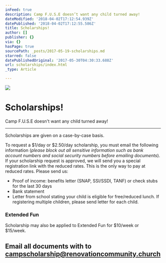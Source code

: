 ```yaml
---
inFeed: true
description: Camp F.U.S.E doesn’t want any child turned away!
dateModified: '2018-04-02T17:12:54.939Z'
datePublished: '2018-04-02T17:12:55.586Z'
title: Scholarships!
author: []
publisher: {}
via: {}
hasPage: true
sourcePath: _posts/2017-05-19-scholarships.md
starred: false
datePublishedOriginal: '2017-05-30T04:30:33.688Z'
url: scholarships/index.html
_type: Article

---
```

![](https://the-grid-user-content.s3-us-west-2.amazonaws.com/696f6dba-f24a-4c70-8c01-f63838968b93.jpg)

# Scholarships!

Camp F.U.S.E doesn't want any child turned away!

---

Scholarships are given on a case-by-case basis.

To request a $1/day or $2.50/day scholarship, you must email the following information (_please block out all sensitive information such as bank account numbers and social security numbers before emailing documents_). If your scholarship request is approved, we will send you a special registration link with the reduced rates. This is the only way to pay at reduced rates. Please send us:

* Proof of income: benefits letter (SNAP, SSI/SSDI, TANF) or check stubs for the last 30 days
* Bank statement
* Letter from school stating your child is eligible for free/reduced lunch. If registering multiple children, please send letter for each child.

### Extended Fun

Scholarship may also be applied to Extended Fun for $10/week or $15/week. 

## Email all documents with to **campscholarship@renovationcommunity.church**